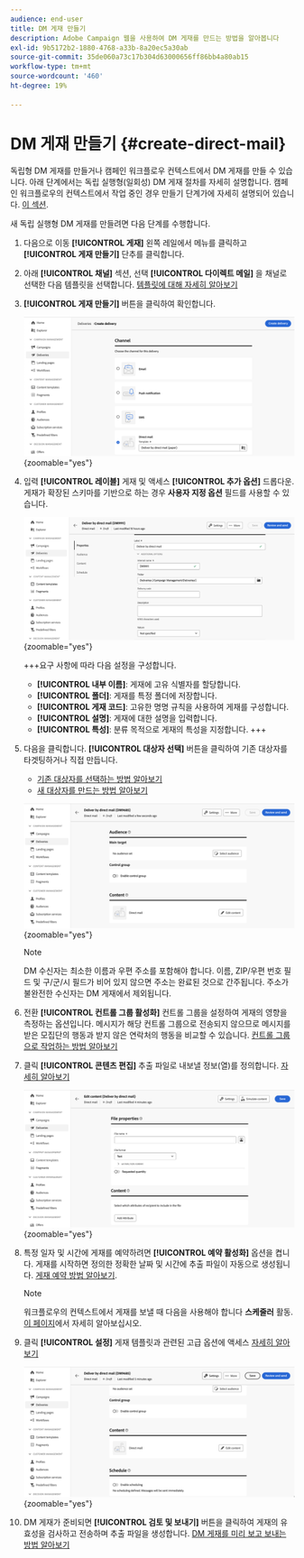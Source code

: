 ```yaml
---
audience: end-user
title: DM 게재 만들기
description: Adobe Campaign 웹을 사용하여 DM 게재를 만드는 방법을 알아봅니다
exl-id: 9b5172b2-1880-4768-a33b-8a20ec5a30ab
source-git-commit: 35de060a73c17b304d63000656ff86bb4a80ab15
workflow-type: tm+mt
source-wordcount: '460'
ht-degree: 19%

---
```


# DM 게재 만들기 {#create-direct-mail}

독립형 DM 게재를 만들거나 캠페인 워크플로우 컨텍스트에서 DM 게재를 만들 수 있습니다. 아래 단계에서는 독립 실행형(일회성) DM 게재 절차를 자세히 설명합니다. 캠페인 워크플로우의 컨텍스트에서 작업 중인 경우 만들기 단계가에 자세히 설명되어 있습니다. [이 섹션](../workflows/activities/channels.md#create-a-delivery-in-a-campaign-workflow).

새 독립 실행형 DM 게재를 만들려면 다음 단계를 수행합니다.

1. 다음으로 이동 **[!UICONTROL 게재]** 왼쪽 레일에서 메뉴를 클릭하고  **[!UICONTROL 게재 만들기]** 단추를 클릭합니다.

1. 아래 **[!UICONTROL 채널]** 섹션, 선택 **[!UICONTROL 다이렉트 메일]** 을 채널로 선택한 다음 템플릿을 선택합니다. [템플릿에 대해 자세히 알아보기](../msg/delivery-template.md)

1. **[!UICONTROL 게재 만들기]** 버튼을 클릭하여 확인합니다.

   ![](assets/dm-create.png){zoomable="yes"}

1. 입력 **[!UICONTROL 레이블]** 게재 및 액세스 **[!UICONTROL 추가 옵션]** 드롭다운. 게재가 확장된 스키마를 기반으로 하는 경우 **사용자 지정 옵션** 필드를 사용할 수 있습니다.

   ![](assets/dm-properties.png){zoomable="yes"}

   +++요구 사항에 따라 다음 설정을 구성합니다.
   * **[!UICONTROL 내부 이름]**: 게재에 고유 식별자를 할당합니다.
   * **[!UICONTROL 폴더]**: 게재를 특정 폴더에 저장합니다.
   * **[!UICONTROL 게재 코드]**: 고유한 명명 규칙을 사용하여 게재를 구성합니다.
   * **[!UICONTROL 설명]**: 게재에 대한 설명을 입력합니다.
   * **[!UICONTROL 특성]**: 분류 목적으로 게재의 특성을 지정합니다.
+++

1. 다음을 클릭합니다. **[!UICONTROL 대상자 선택]** 버튼을 클릭하여 기존 대상자를 타겟팅하거나 직접 만듭니다.

   * [기존 대상자를 선택하는 방법 알아보기](../audience/add-audience.md)
   * [새 대상자를 만드는 방법 알아보기](../audience/one-time-audience.md)

   ![](assets/dm-audience.png){zoomable="yes"}

   >[!NOTE]
   >
   >DM 수신자는 최소한 이름과 우편 주소를 포함해야 합니다. 이름, ZIP/우편 번호 필드 및 구/군/시 필드가 비어 있지 않으면 주소는 완료된 것으로 간주됩니다. 주소가 불완전한 수신자는 DM 게재에서 제외됩니다.

1. 전환 **[!UICONTROL 컨트롤 그룹 활성화]** 컨트롤 그룹을 설정하여 게재의 영향을 측정하는 옵션입니다. 메시지가 해당 컨트롤 그룹으로 전송되지 않으므로 메시지를 받은 모집단의 행동과 받지 않은 연락처의 행동을 비교할 수 있습니다. [컨트롤 그룹으로 작업하는 방법 알아보기](../audience/control-group.md)

1. 클릭 **[!UICONTROL 콘텐츠 편집]** 추출 파일로 내보낼 정보(열)를 정의합니다. [자세히 알아보기](content-direct-mail.md)

   ![](assets/dm-content.png){zoomable="yes"}

1. 특정 일자 및 시간에 게재를 예약하려면 **[!UICONTROL 예약 활성화]** 옵션을 켭니다. 게재를 시작하면 정의한 정확한 날짜 및 시간에 추출 파일이 자동으로 생성됩니다. [게재 예약 방법 알아보기](../msg/gs-deliveries.md#gs-schedule).

   >[!NOTE]
   >
   >워크플로우의 컨텍스트에서 게재를 보낼 때 다음을 사용해야 합니다 **스케줄러** 활동. [이 페이지](../workflows/activities/scheduler.md)에서 자세히 알아보십시오.

1. 클릭 **[!UICONTROL 설정]** 게재 템플릿과 관련된 고급 옵션에 액세스 [자세히 알아보기](../advanced-settings/delivery-settings.md)

   ![](assets/dm-settings.png){zoomable="yes"}

1. DM 게재가 준비되면 **[!UICONTROL 검토 및 보내기]** 버튼을 클릭하여 게재의 유효성을 검사하고 전송하며 추출 파일을 생성합니다. [DM 게재를 미리 보고 보내는 방법 알아보기](send-direct-mail.md)
